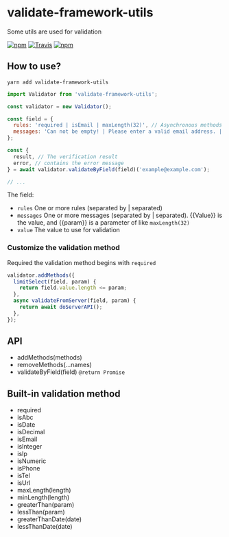 # validate-framework-utils

Some utils are used for validation

[![npm](https://img.shields.io/npm/v/validate-framework-utils.svg?style=flat-square)](https://www.npmjs.com/package/validate-framework-utils)
[![Travis](https://img.shields.io/travis/MinJieLiu/validate-framework-utils.svg?style=flat-square)](https://travis-ci.org/MinJieLiu/validate-framework-utils)
[![npm](https://img.shields.io/npm/dt/validate-framework-utils.svg?style=flat-square)](https://github.com/MinJieLiu/validate-framework-utils)

## How to use?

    yarn add validate-framework-utils

```js
import Validator from 'validate-framework-utils';

const validator = new Validator();

const field = {
  rules: 'required | isEmail | maxLength(32)', // Asynchronous methods need to be put to the end
  messages: 'Can not be empty! | Please enter a valid email address. | Can not exceed {{param}} characters.',
};

const {
  result, // The verification result
  error, // contains the error message
} = await validator.validateByField(field)('example@example.com');

// ...
```

The field:

 * `rules` One or more rules (separated by | separated)
 * `messages` One or more messages (separated by | separated). {{Value}} is the value, and {{param}} is a parameter of like `maxLength(32)`
 * `value` The value to use for validation

### Customize the validation method

Required the validation method begins with `required`

```js
validator.addMethods({
  limitSelect(field, param) {
    return field.value.length <= param;
  },
  async validateFromServer(field, param) {
    return await doServerAPI();
  },
});
```

## API

 * addMethods(methods)
 * removeMethods(...names)
 * validateByField(field) `@return Promise`

## Built-in validation method

 * required
 * isAbc
 * isDate
 * isDecimal
 * isEmail
 * isInteger
 * isIp
 * isNumeric
 * isPhone
 * isTel
 * isUrl
 * maxLength(length)
 * minLength(length)
 * greaterThan(param)
 * lessThan(param)
 * greaterThanDate(date)
 * lessThanDate(date)

